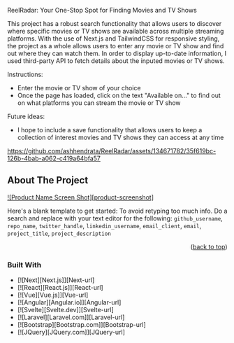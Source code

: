 ReelRadar: Your One-Stop Spot for Finding Movies and TV Shows

This project has a robust search functionality that allows users to discover where specific movies or TV shows are available across multiple streaming platforms.
With the use of Next.js and TailwindCSS for responsive styling, the project as a whole allows users to enter any movie or TV show and find out where they can watch them.
In order to display up-to-date information, I used third-party API to fetch details about the inputed movies or TV shows.

Instructions:
- Enter the movie or TV show of your choice
- Once the page has loaded, click on the text "Available on..." to find out on what platforms you can stream the movie or TV show


Future ideas:
- I hope to include a save functionality that allows users to keep a collection of interest movies and TV shows they can access at any time



https://github.com/ashhendrata/ReelRadar/assets/134671782/35f619bc-126b-4bab-a062-c419a64bfa57


## About The Project

[![Product Name Screen Shot][product-screenshot]](https://example.com)

Here's a blank template to get started: To avoid retyping too much info. Do a search and replace with your text editor for the following: `github_username`, `repo_name`, `twitter_handle`, `linkedin_username`, `email_client`, `email`, `project_title`, `project_description`

<p align="right">(<a href="#readme-top">back to top</a>)</p>



### Built With

* [![Next][Next.js]][Next-url]
* [![React][React.js]][React-url]
* [![Vue][Vue.js]][Vue-url]
* [![Angular][Angular.io]][Angular-url]
* [![Svelte][Svelte.dev]][Svelte-url]
* [![Laravel][Laravel.com]][Laravel-url]
* [![Bootstrap][Bootstrap.com]][Bootstrap-url]
* [![JQuery][JQuery.com]][JQuery-url]
